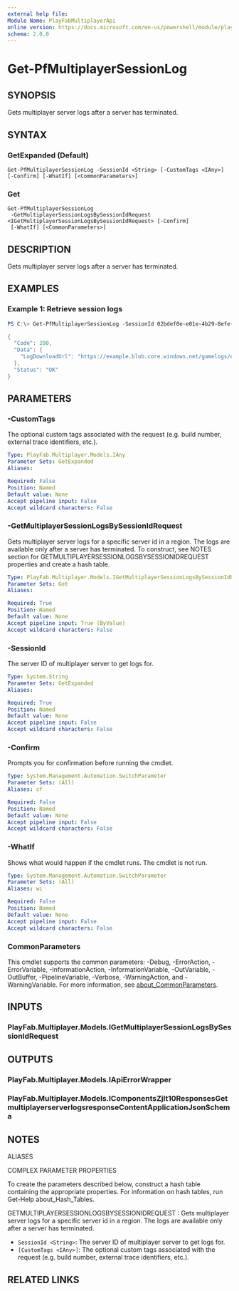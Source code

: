 ```yaml
---
external help file:
Module Name: PlayFabMultiplayerApi
online version: https://docs.microsoft.com/en-us/powershell/module/playfabmultiplayerapi/get-pfmultiplayersessionlog
schema: 2.0.0
---
```


# Get-PfMultiplayerSessionLog

## SYNOPSIS
Gets multiplayer server logs after a server has terminated.

## SYNTAX

### GetExpanded (Default)
```
Get-PfMultiplayerSessionLog -SessionId <String> [-CustomTags <IAny>] [-Confirm] [-WhatIf] [<CommonParameters>]
```

### Get
```
Get-PfMultiplayerSessionLog
 -GetMultiplayerSessionLogsBySessionIdRequest <IGetMultiplayerSessionLogsBySessionIdRequest> [-Confirm]
 [-WhatIf] [<CommonParameters>]
```

## DESCRIPTION
Gets multiplayer server logs after a server has terminated.

## EXAMPLES

### Example 1: Retrieve session logs
```powershell
PS C:\> Get-PfMultiplayerSessionLog -SessionId 02bdef0e-e01e-4b29-8efe-ff9f47a06d8c | ConvertTo-Json -depth 5

{
  "Code": 200,
  "Data": {
    "LogDownloadUrl": "https://example.blob.core.windows.net/gamelogs/example"
  },
  "Status": "OK"
}
```



## PARAMETERS

### -CustomTags
The optional custom tags associated with the request (e.g.
build number, external trace identifiers, etc.).

```yaml
Type: PlayFab.Multiplayer.Models.IAny
Parameter Sets: GetExpanded
Aliases:

Required: False
Position: Named
Default value: None
Accept pipeline input: False
Accept wildcard characters: False
```

### -GetMultiplayerSessionLogsBySessionIdRequest
Gets multiplayer server logs for a specific server id in a region.
The logs are available only after a server has terminated.
To construct, see NOTES section for GETMULTIPLAYERSESSIONLOGSBYSESSIONIDREQUEST properties and create a hash table.

```yaml
Type: PlayFab.Multiplayer.Models.IGetMultiplayerSessionLogsBySessionIdRequest
Parameter Sets: Get
Aliases:

Required: True
Position: Named
Default value: None
Accept pipeline input: True (ByValue)
Accept wildcard characters: False
```

### -SessionId
The server ID of multiplayer server to get logs for.

```yaml
Type: System.String
Parameter Sets: GetExpanded
Aliases:

Required: True
Position: Named
Default value: None
Accept pipeline input: False
Accept wildcard characters: False
```

### -Confirm
Prompts you for confirmation before running the cmdlet.

```yaml
Type: System.Management.Automation.SwitchParameter
Parameter Sets: (All)
Aliases: cf

Required: False
Position: Named
Default value: None
Accept pipeline input: False
Accept wildcard characters: False
```

### -WhatIf
Shows what would happen if the cmdlet runs.
The cmdlet is not run.

```yaml
Type: System.Management.Automation.SwitchParameter
Parameter Sets: (All)
Aliases: wi

Required: False
Position: Named
Default value: None
Accept pipeline input: False
Accept wildcard characters: False
```

### CommonParameters
This cmdlet supports the common parameters: -Debug, -ErrorAction, -ErrorVariable, -InformationAction, -InformationVariable, -OutVariable, -OutBuffer, -PipelineVariable, -Verbose, -WarningAction, and -WarningVariable. For more information, see [about_CommonParameters](http://go.microsoft.com/fwlink/?LinkID=113216).

## INPUTS

### PlayFab.Multiplayer.Models.IGetMultiplayerSessionLogsBySessionIdRequest

## OUTPUTS

### PlayFab.Multiplayer.Models.IApiErrorWrapper

### PlayFab.Multiplayer.Models.IComponentsZjlt10ResponsesGetmultiplayerserverlogsresponseContentApplicationJsonSchema

## NOTES

ALIASES

COMPLEX PARAMETER PROPERTIES

To create the parameters described below, construct a hash table containing the appropriate properties. For information on hash tables, run Get-Help about_Hash_Tables.


GETMULTIPLAYERSESSIONLOGSBYSESSIONIDREQUEST <IGetMultiplayerSessionLogsBySessionIdRequest>: Gets multiplayer server logs for a specific server id in a region. The logs are available only after a server has terminated.
  - `SessionId <String>`: The server ID of multiplayer server to get logs for.
  - `[CustomTags <IAny>]`: The optional custom tags associated with the request (e.g. build number, external trace identifiers, etc.).

## RELATED LINKS

